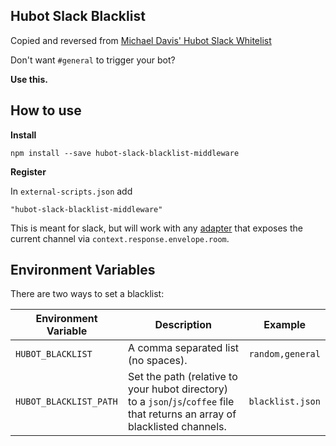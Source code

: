 ## Hubot Slack Blacklist

Copied and reversed from [Michael Davis' Hubot Slack Whitelist](https://github.com/michaeljacobdavis/hubot-slack-whitelist-middleware)

Don't want `#general` to trigger your bot?

**Use this.**

## How to use

**Install**
```
npm install --save hubot-slack-blacklist-middleware
```

**Register**

In `external-scripts.json` add

```
"hubot-slack-blacklist-middleware"
```


This is meant for slack, but will work with any [adapter](https://github.com/github/hubot/blob/master/docs/adapters.md) that exposes the current channel via `context.response.envelope.room`.

## Environment Variables
There are two ways to set a blacklist:

Environment Variable | Description | Example
--- | --- | ---
`HUBOT_BLACKLIST` | A comma separated list (no spaces). | `random,general`
`HUBOT_BLACKLIST_PATH` | Set the path (relative to your hubot directory) to a `json`/`js`/`coffee` file that returns an array of blacklisted channels. | `blacklist.json`
